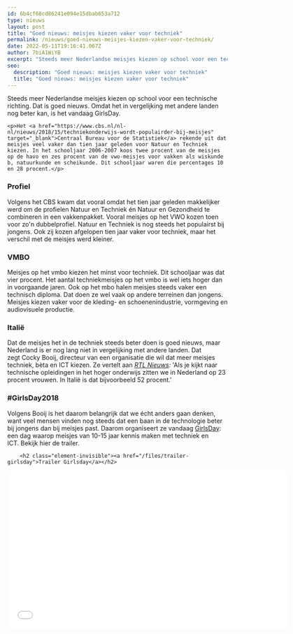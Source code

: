 ```yaml
---
id: 6b4cf68cd86241e094e15dbab653a712
type: nieuws
layout: post
title: "Goed nieuws: meisjes kiezen vaker voor techniek"
permalink: /nieuws/goed-nieuws-meisjes-kiezen-vaker-voor-techniek/
date: 2022-05-11T19:16:41.067Z
author: 7biA1WiYB
excerpt: "Steeds meer Nederlandse meisjes kiezen op school voor een technische richting. Dat is goed nieuws. Omdat het in vergelijking met andere landen nog beter kan, is het vandaag GirlsDay.  "
seo:
  description: "Goed nieuws: meisjes kiezen vaker voor techniek"
  title: "Goed nieuws: meisjes kiezen vaker voor techniek"
---
```

Steeds meer Nederlandse meisjes kiezen op school voor een technische richting. Dat is goed nieuws. Omdat het in vergelijking met andere landen nog beter kan, is het vandaag GirlsDay.  

    <p>Het <a href="https://www.cbs.nl/nl-nl/nieuws/2018/15/techniekonderwijs-wordt-populairder-bij-meisjes" target="_blank">Centraal Bureau voor de Statistiek</a> rekende uit dat meisjes veel vaker dan tien jaar geleden voor Natuur en Techniek kiezen. In het schooljaar 2006-2007 koos twee procent van de meisjes op de havo en zes procent van de vwo-meisjes voor vakken als wiskunde b, natuurkunde en scheikunde. Dit schooljaar waren die percentages 10 en 28 procent.</p>
<h3>Profiel</h3>
<p>Volgens het CBS kwam dat vooral omdat het tien jaar geleden makkelijker werd om de profielen Natuur en Techniek én Natuur en Gezondheid te combineren in een vakkenpakket. Vooral meisjes op het VWO kozen toen voor zo'n dubbelprofiel. Natuur en Techniek is nog steeds het populairst bij jongens. Ook zij kozen afgelopen tien jaar vaker voor techniek, maar het verschil met de meisjes werd kleiner.</p>
<h3>VMBO</h3>
<p>Meisjes op het vmbo kiezen het minst voor techniek. Dit schooljaar was dat vier procent. Het aantal techniekmeisjes op het vmbo is wel iets hoger dan in voorgaande jaren. Ook op het mbo halen meisjes steeds vaker een technisch diploma. Dat doen ze wel vaak op andere terreinen dan jongens. Meisjes kiezen vaker voor de kleding- en schoenenindustrie, vormgeving en audiovisuele productie.</p>
<h3>Italië</h3>
<p>Dat de meisjes het in de techniek steeds beter doen is goed nieuws, maar Nederland is er nog lang niet in vergelijking met andere landen. Dat zegt Cocky Booij, directeur van een organisatie die wil dat meer meisjes techniek, bèta en ICT kiezen. Ze vertelt aan <em><a href="https://www.rtlnieuws.nl/geld-en-werk/meisjes-doen-vaker-techniek-op-school-maar-we-zijn-er-nog-lang-niet" target="_blank">RTL Nieuws</a>:</em> 'Als je kijkt naar technische opleidingen in het hoger onderwijs zitten we in Nederland op 23 procent vrouwen. In Italië is dat bijvoorbeeld 52 procent.'</p>
<h3>#GirlsDay2018</h3>
<p>Volgens Booij is het daarom belangrijk dat we écht anders gaan denken, want veel mensen vinden nog steeds dat een baan in de technologie beter bij jongens dan bij meisjes past. Daarom organiseert ze vandaag <a href="https://www.vhto.nl/projecten/girlsday/" target="_blank">GirlsDay</a>: een dag waarop meisjes van 10-15 jaar kennis maken met techniek en ICT. Bekijk hier de trailer.</p>
<p><div class="media media-element-container media-default"><div id="file-533018" class="file file-video file-video-vimeo">

        <h2 class="element-invisible"><a href="/files/trailer-girlsday">Trailer Girlsday</a></h2>
    
  
  <div class="content">
    <div class="media-vimeo-video file media-element file-default media-vimeo-1">
  <iframe class="media-vimeo-player" width="640" height="360" title="Trailer Girlsday" src="//player.vimeo.com/video/160721771?color=" frameborder="0" allowfullscreen="">Video van Trailer Girlsday</iframe>
</div>
  </div>

  
</div>
</div>  

